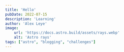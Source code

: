 ```yaml
---
title: 'Hello'
pubDate: 2022-07-15
description: 'Learning'
author: 'Alex Leye'
image:
    url: 'https://docs.astro.build/assets/rays.webp'
    alt: 'Astro rays'
tags: ["astro", "blogging", "challenges"]
---
```

